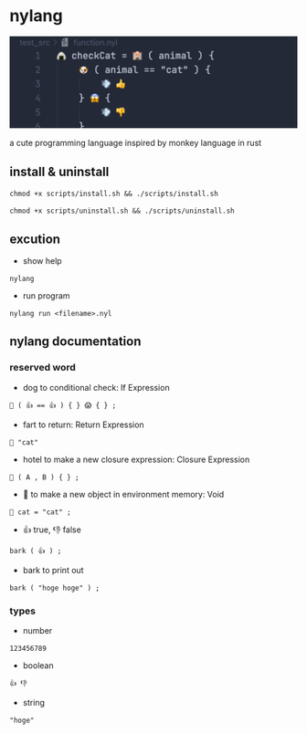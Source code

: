 # nylang

![](_img/src.png)

a cute programming language inspired by monkey language in rust

## install & uninstall

```
chmod +x scripts/install.sh && ./scripts/install.sh
```

```
chmod +x scripts/uninstall.sh && ./scripts/uninstall.sh
```

## excution

- show help

```
nylang
```

- run program

```
nylang run <filename>.nyl
```

## nylang documentation

### reserved word

- dog to conditional check: If Expression
```
🐶 ( 👍 == 👍 ) { } 😱 { } ; 
```

- fart to return: Return Expression
```
💨 "cat"
```

- hotel to make a new closure expression: Closure Expression
```
🏨 ( A , B ) { } ;
```

- 🍙 to make a new object in environment memory: Void
```
🍙 cat = "cat" ;
```

- 👍 true, 👎 false

```
bark ( 👍 ) ;
```

- bark to print out

```
bark ( "hoge hoge" ) ;
```

### types

- number

```
123456789
```

- boolean

```
👍 👎
```

- string
```
"hoge"
```
